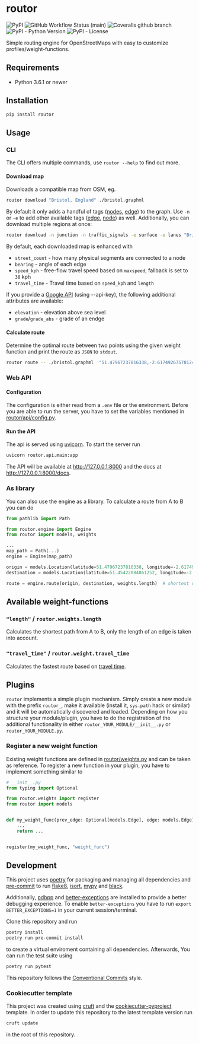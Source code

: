 # routor

![PyPI](https://img.shields.io/pypi/v/routor?style=flat-square)
![GitHub Workflow Status (main)](https://img.shields.io/github/workflow/status/escaped/routor/Test%20&%20Lint/main?style=flat-square)
![Coveralls github branch](https://img.shields.io/coveralls/github/escaped/routor/main?style=flat-square)
![PyPI - Python Version](https://img.shields.io/pypi/pyversions/routor?style=flat-square)
![PyPI - License](https://img.shields.io/pypi/l/routor?style=flat-square)

Simple routing engine for OpenStreetMaps with easy to customize profiles/weight-functions. 

## Requirements

* Python 3.6.1 or newer

## Installation

```sh
pip install routor
```

## Usage

### CLI

The CLI offers multiple commands, use `routor --help` to find out more.

#### Download map

Downloads a compatible map from OSM, eg.

```sh
routor download "Bristol, England" ./bristol.graphml
```

By default it only adds a handful of tags ([nodes](https://github.com/gboeing/osmnx/blob/77b2535776b4397ae0deda402398609b3a4694a6/osmnx/settings.py#L5), [edge](https://github.com/gboeing/osmnx/blob/77b2535776b4397ae0deda402398609b3a4694a6/osmnx/settings.py#L49)) to the graph.
Use `-n` or `-e` to add other available tags ([edge](https://github.com/gboeing/osmnx/blob/77b2535776b4397ae0deda402398609b3a4694a6/osmnx/settings.py#L29), [node](https://github.com/gboeing/osmnx/blob/77b2535776b4397ae0deda402398609b3a4694a6/osmnx/settings.py#L28)) as well.
Additionally, you can download multiple regions at once:

```sh
routor download -n junction -n traffic_signals -e surface -e lanes "Bristol, England" "Somerset, England" ./bristol_somerset.graphml
```

By default, each downloaded map is enhanced with

* `street_count` - how many physical segments are connected to a node
* `bearing` - angle of each edge
* `speed_kph` - free-flow travel speed based on `maxspeed`, fallback is set to `30` kph
* `travel_time` - Travel time based on `speed_kph` and `length`

If you provide a [Google API](https://developers.google.com/maps/documentation/javascript/get-api-key) (using --api-key), the following additional attributes are available:

* `elevation` - elevation above sea level
* `grade`/`grade_abs` - grade of an endge

#### Calculate route

Determine the optimal route between two points using the given weight function and print the route as `JSON` to `stdout`.

```sh
routor route -- ./bristol.graphml  "51.47967237816338,-2.6174926757812496" "51.45422084861252,-2.564105987548828" "routor.weights.length"
```

### Web API

#### Configuration

The configuration is either read from a `.env` file or the environment.
Before you are able to run the server, you have to set the variables mentioned in [routor/api/config.py](routor/api/config.py).

#### Run the API

The api is served using [uvicorn](https://www.uvicorn.org/).
To start the server run

```sh
uvicorn routor.api.main:app
```

The API will be available at http://127.0.0.1:8000 and the docs at http://127.0.0.1:8000/docs.

### As library

You can also use the engine as a library.
To calculate a route from A to B you can do

```python
from pathlib import Path

from routor.engine import Engine
from routor import models, weights

...
map_path = Path(...)
engine = Engine(map_path)

origin = models.Location(latitude=51.47967237816338, longitude=-2.6174926757812496)
destination = models.Location(latitude=51.45422084861252, longitude=-2.564105987548828)

route = engine.route(origin, destination, weights.length)  # shortest distance
```

## Available weight-functions

### `"length"` / `routor.weights.length`

Calculates the shortest path from A to B, only the length of an edge is taken into account.

### `"travel_time"` / `routor.weight.travel_time`

Calculates the fastest route based on [travel time](https://osmnx.readthedocs.io/en/stable/osmnx.html#osmnx.speed.add_edge_travel_times).

## Plugins

`routor` implements a simple plugin mechanism.
Simply create a new module with the prefix `routor_`, make it available (install it, `sys.path` hack or similar) and it will be automatically discovered and loaded.
Depending on how you structure your module/plugin, you have to do the registration of the additional functionality in either `routor_YOUR_MODULE/__init__.py` or `routor_YOUR_MODULE.py`.

### Register a new weight function

Existing weight functions are defined in [routor/weights.py](routor/weights.py) and can be taken as reference.
To register a new function in your plugin, you have to implement something similar to

```python
# __init__.py
from typing import Optional

from routor.weights import register
from routor import models


def my_weight_func(prev_edge: Optional[models.Edge], edge: models.Edge) -> float:
    ...
    return ...


register(my_weight_func, "weight_func")
```

## Development

This project uses [poetry](https://poetry.eustace.io/) for packaging and
managing all dependencies and [pre-commit](https://pre-commit.com/) to run
[flake8](http://flake8.pycqa.org/), [isort](https://pycqa.github.io/isort/),
[mypy](http://mypy-lang.org/) and [black](https://github.com/python/black).

Additionally, [pdbpp](https://github.com/pdbpp/pdbpp) and [better-exceptions](https://github.com/qix-/better-exceptions) are installed to provide a better debugging experience.
To enable `better-exceptions` you have to run `export BETTER_EXCEPTIONS=1` in your current session/terminal.

Clone this repository and run

```bash
poetry install
poetry run pre-commit install
```

to create a virtual enviroment containing all dependencies.
Afterwards, You can run the test suite using

```bash
poetry run pytest
```

This repository follows the [Conventional Commits](https://www.conventionalcommits.org/)
style.

### Cookiecutter template

This project was created using [cruft](https://github.com/cruft/cruft) and the
[cookiecutter-pyproject](https://github.com/escaped/cookiecutter-pypackage) template.
In order to update this repository to the latest template version run

```sh
cruft update
```

in the root of this repository.
